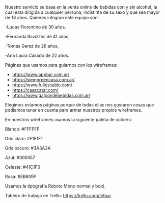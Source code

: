 Nuestro servicio se basa en la venta online de bebidas con y sin alcohol, la cual esta dirigida a cualquier persona, indistinta de su sexo y que sea mayor de 18 años.
Quienes integran este equipo son:

-Lucas Fiorentino de 30 años,

-Fernanda Ravizzini de 41 años,

-Tomás Gerez de 26 años,

-Ana Laura Casado de 22 años.

 Páginas que usamos para guiarnos con los wireframes:
- https://www.appbar.com.ar/
- https://siempreencasa.com.ar/
- https://www.fullescabio.com/
- https://casacatar.com/
- https://www.galpondebebidas.com.ar/

Elegimos estamos páginas porque de todas ellas nos gustaron cosas que podiamos tener en cuenta para armar nuestros propios wireframes.

En nuestros wireframes usamos la siguiente paleta de colores: 

Blanco: #FFFFFF

Gris claro: #F1F1F1

Gris oscuro: #3A3A3A

Azul: #000057

Celeste: #41C1F0

Rosa: #EB609F

Usamos la tipografía Roboto Mono normal y bold.


Tablero de trabajo en Trello: https://trello.com/letbar